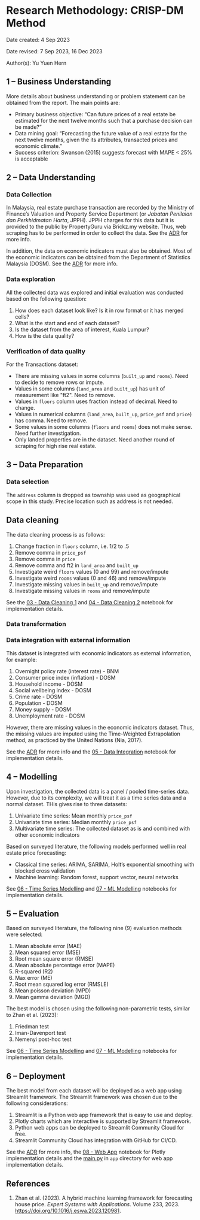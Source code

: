 # Research Methodology: CRISP-DM Method

Date created: 4 Sep 2023

Date revised: 7 Sep 2023, 16 Dec 2023

Author(s): Yu Yuen Hern

## 1 – Business Understanding
More details about business understanding or problem statement can be obtained from the report. The main points are:
- Primary business objective: “Can future prices of a real estate be estimated for the next twelve months such that a purchase decision can be made?” 
- Data mining goal: “Forecasting the future value of a real estate for the next twelve months, given the its attributes, transacted prices and economic climate.”
- Success criterion: Swanson (2015) suggests forecast with MAPE < 25% is acceptable

## 2 – Data Understanding

### Data Collection
In Malaysia, real estate purchase transaction are recorded by the Ministry of Finance’s Valuation and Property Service Department (or *Jabatan Penilaian dan Perkhidmatan Harta*, JPPH). JPPH charges for this data but it is provided to the public by PropertyGuru via Brickz.my website. Thus, web scraping has to be performed in order to collect the data. See the [ADR](/adr/0002-SCRAPING%20BRICKZ.md) for more info.

In addition, the data on economic indicators must also be obtained. Most of the economic indicators can be obtained from the Department of Statistics Malaysia (DOSM). See the [ADR](/adr/0003-DATA%20COLLECTION%20OF%20ECONOMIC%20INDICATORS.md) for more info.

### Data exploration
All the collected data was explored and initial evaluation was conducted based on the following question:
1. How does each dataset look like? Is it in row format or it has merged cells?
2. What is the start and end of each dataset?
3. Is the dataset from the area of interest, Kuala Lumpur?
4. How is the data quality?

### Verification of data quality
For the Transactions dataset:
- There are missing values in some columns (`built_up` and `rooms`). Need to decide to remove rows or impute.
- Values in some columns (`land_area` and `built_up`) has unit of measurement like "ft2". Need to remove.
- Values in `floors` column uses fraction instead of decimal. Need to change.
- Values in numerical columns (`land_area`, `built_up`, `price_psf` and `price`) has comma. Need to remove.
- Some values in some columns (`floors` and `rooms`) does not make sense. Need further investigation.
- Only landed properties are in the dataset. Need another round of scraping for high rise real estate.

## 3 – Data Preparation

### Data selection
The `address` column is dropped as township was used as geographical scope in this study. Precise location such as address is not needed.

## Data cleaning
The data cleaning process is as follows:
1. Change fraction in `floors` column, i.e. 1/2 to .5
2. Remove comma in `price_psf`
3. Remove comma in `price`
4. Remove comma and ft2 in `land_area` and `built_up`
5. Investigate weird `floors` values (0 and 99) and remove/impute
6. Investigate weird `rooms` values (0 and 46) and remove/impute
7. Investigate missing values in `built_up` and remove/impute
8. Investigate missing values in `rooms` and remove/impute

See the [03 - Data Cleaning 1](/notebooks/03%20-%20Data%20Cleaning%201.ipynb) and [04 - Data Cleaning 2](/notebooks/04%20-%20Data%20Cleaning%202.ipynb) notebook for implementation details.

### Data transformation

### Data integration with external information
This dataset is integrated with economic indicators as external information, for example:
1. Overnight policy rate (interest rate) - BNM
2. Consumer price index (inflation) - DOSM
3. Household income - DOSM
4. Social wellbeing index - DOSM
5. Crime rate - DOSM
6. Population - DOSM
7. Money supply - DOSM
8. Unemployment rate - DOSM

However, there are missing values in the economic indicators dataset. Thus, the missing values are imputed using the Time-Weighted Extrapolation method, as practiced by the United Nations (Nia, 2017).

See the [ADR](/adr/0003-DATA%20COLLECTION%20OF%20ECONOMIC%20INDICATORS.md) for more info and the [05 - Data Integration](/notebooks/05%20-%20Data%20Integration.ipynb) notebook for implementation details.

## 4 – Modelling
Upon investigation, the collected data is a panel / pooled time-series data. However, due to its complexity, we will treat it as a time series data and a normal dataset. THis gives rise to three datasets:
1. Univariate time series: Mean monthly `price_psf`
2. Univariate time series: Median monthly `price_psf`
3. Multivariate time series: The collected dataset as is and combined with other economic indicators

Based on surveyed literature, the following models performed well in real estate price forecasting:
- Classical time series: ARIMA, SARIMA, Holt’s exponential smoothing with blocked cross validation
- Machine learning: Random forest, support vector, neural networks

See [06 - Time Series Modelling](/notebooks/06%20-%20Time%20Series%20%Modelling.ipynb) and [07 - ML Modelling](/notebooks/07%20-%20ML%20Modelling.ipynb) notebooks for implementation details.

## 5 – Evaluation
Based on surveyed literature, the following nine (9) evaluation methods were selected:
1. Mean absolute error (MAE)
2. Mean squared error (MSE)
3. Root mean square error (RMSE)
4. Mean absolute percentage error (MAPE)
5. R-squared (R2)
6. Max error (ME)
7. Root mean squared log error (RMSLE)
8. Mean poisson deviation (MPD)
9. Mean gamma deviation (MGD)

The best model is chosen using the following non-parametric tests, similar to Zhan et al. (2023): 
1. Friedman test
2. Iman-Davenport test
3. Nemenyi post-hoc test

See [06 - Time Series Modelling](/notebooks/06%20-%20Time%20Series%20%Modelling.ipynb) and [07 - ML Modelling](/notebooks/07%20-%20ML%20Modelling.ipynb) notebooks for implementation details.

## 6 – Deployment
The best model from each dataset will be deployed as a web app using Streamlit framework. The Streamlit framework was chosen due to the following considerations:
1. Streamlit is a Python web app framework that is easy to use and deploy.
2. Plotly charts which are interactive is supported by Streamlit framework.
3. Python web apps can be deployed to Streamlit Community Cloud for free.
4. Streamlit Community Cloud has integration with GitHub for CI/CD.

See the [ADR](/adr/0006-WEB%20APP%20DEPLOYMENT.md) for more info, the [08 - Web App](/notebooks/08%20-Charts%20for%20Web%20App.ipynb) notebook for Plotly implementation details and the [main.py](/app/main.py) in `app` directory for web app implementation details.

## References
1. Zhan et al. (2023). A hybrid machine learning framework for forecasting house price. *Expert Systems with Applications*. Volume 233, 2023. https://doi.org/10.1016/j.eswa.2023.120981.